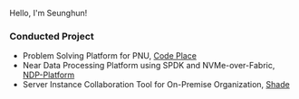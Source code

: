 Hello, I'm Seunghun!

### Conducted Project
- Problem Solving Platform for PNU, [Code Place](https://github.com/pnu-code-place)
- Near Data Processing Platform using SPDK and NVMe-over-Fabric, [NDP-Platform](https://github.com/hunsy9/near-data-processing-platform)
- Server Instance Collaboration Tool for On-Premise Organization, [Shade](https://github.com/hunsy9/Shade)
